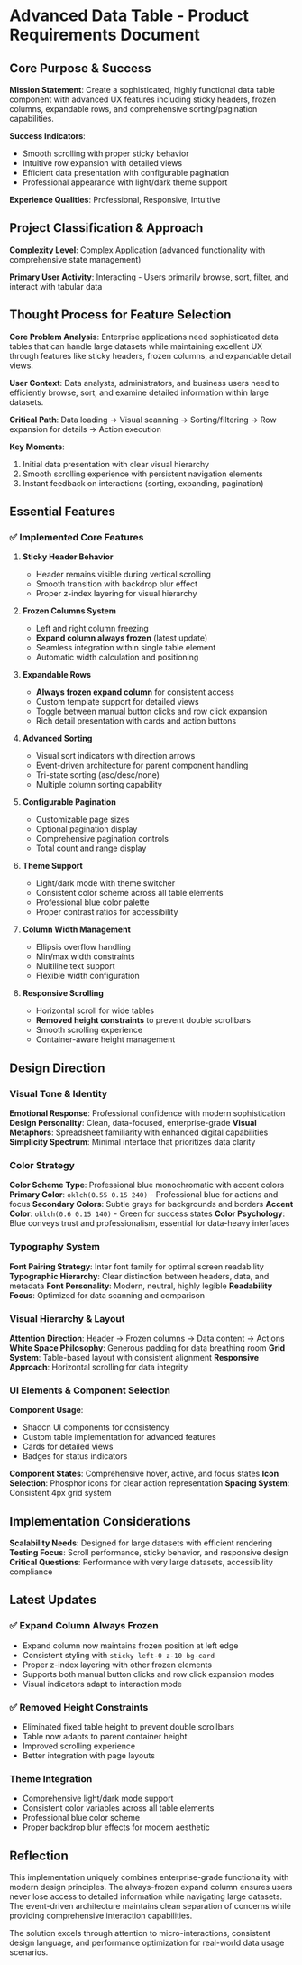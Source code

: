 # Advanced Data Table - Product Requirements Document

## Core Purpose & Success

**Mission Statement**: Create a sophisticated, highly functional data table component with advanced UX features including sticky headers, frozen columns, expandable rows, and comprehensive sorting/pagination capabilities.

**Success Indicators**: 
- Smooth scrolling with proper sticky behavior
- Intuitive row expansion with detailed views
- Efficient data presentation with configurable pagination
- Professional appearance with light/dark theme support

**Experience Qualities**: Professional, Responsive, Intuitive

## Project Classification & Approach

**Complexity Level**: Complex Application (advanced functionality with comprehensive state management)

**Primary User Activity**: Interacting - Users primarily browse, sort, filter, and interact with tabular data

## Thought Process for Feature Selection

**Core Problem Analysis**: Enterprise applications need sophisticated data tables that can handle large datasets while maintaining excellent UX through features like sticky headers, frozen columns, and expandable detail views.

**User Context**: Data analysts, administrators, and business users need to efficiently browse, sort, and examine detailed information within large datasets.

**Critical Path**: Data loading → Visual scanning → Sorting/filtering → Row expansion for details → Action execution

**Key Moments**: 
1. Initial data presentation with clear visual hierarchy
2. Smooth scrolling experience with persistent navigation elements
3. Instant feedback on interactions (sorting, expanding, pagination)

## Essential Features

### ✅ Implemented Core Features

1. **Sticky Header Behavior**
   - Header remains visible during vertical scrolling
   - Smooth transition with backdrop blur effect
   - Proper z-index layering for visual hierarchy

2. **Frozen Columns System**
   - Left and right column freezing
   - **Expand column always frozen** (latest update)
   - Seamless integration within single table element
   - Automatic width calculation and positioning

3. **Expandable Rows**
   - **Always frozen expand column** for consistent access
   - Custom template support for detailed views
   - Toggle between manual button clicks and row click expansion
   - Rich detail presentation with cards and action buttons

4. **Advanced Sorting**
   - Visual sort indicators with direction arrows
   - Event-driven architecture for parent component handling
   - Tri-state sorting (asc/desc/none)
   - Multiple column sorting capability

5. **Configurable Pagination**
   - Customizable page sizes
   - Optional pagination display
   - Comprehensive pagination controls
   - Total count and range display

6. **Theme Support**
   - Light/dark mode with theme switcher
   - Consistent color scheme across all table elements
   - Professional blue color palette
   - Proper contrast ratios for accessibility

7. **Column Width Management**
   - Ellipsis overflow handling
   - Min/max width constraints
   - Multiline text support
   - Flexible width configuration

8. **Responsive Scrolling**
   - Horizontal scroll for wide tables
   - **Removed height constraints** to prevent double scrollbars
   - Smooth scrolling experience
   - Container-aware height management

## Design Direction

### Visual Tone & Identity

**Emotional Response**: Professional confidence with modern sophistication
**Design Personality**: Clean, data-focused, enterprise-grade
**Visual Metaphors**: Spreadsheet familiarity with enhanced digital capabilities
**Simplicity Spectrum**: Minimal interface that prioritizes data clarity

### Color Strategy

**Color Scheme Type**: Professional blue monochromatic with accent colors
**Primary Color**: `oklch(0.55 0.15 240)` - Professional blue for actions and focus
**Secondary Colors**: Subtle grays for backgrounds and borders
**Accent Color**: `oklch(0.6 0.15 140)` - Green for success states
**Color Psychology**: Blue conveys trust and professionalism, essential for data-heavy interfaces

### Typography System

**Font Pairing Strategy**: Inter font family for optimal screen readability
**Typographic Hierarchy**: Clear distinction between headers, data, and metadata
**Font Personality**: Modern, neutral, highly legible
**Readability Focus**: Optimized for data scanning and comparison

### Visual Hierarchy & Layout

**Attention Direction**: Header → Frozen columns → Data content → Actions
**White Space Philosophy**: Generous padding for data breathing room
**Grid System**: Table-based layout with consistent alignment
**Responsive Approach**: Horizontal scrolling for data integrity

### UI Elements & Component Selection

**Component Usage**: 
- Shadcn UI components for consistency
- Custom table implementation for advanced features
- Cards for detailed views
- Badges for status indicators

**Component States**: Comprehensive hover, active, and focus states
**Icon Selection**: Phosphor icons for clear action representation
**Spacing System**: Consistent 4px grid system

## Implementation Considerations

**Scalability Needs**: Designed for large datasets with efficient rendering
**Testing Focus**: Scroll performance, sticky behavior, and responsive design
**Critical Questions**: Performance with very large datasets, accessibility compliance

## Latest Updates

### ✅ Expand Column Always Frozen
- Expand column now maintains frozen position at left edge
- Consistent styling with `sticky left-0 z-10 bg-card`
- Proper z-index layering with other frozen elements
- Supports both manual button clicks and row click expansion modes
- Visual indicators adapt to interaction mode

### ✅ Removed Height Constraints
- Eliminated fixed table height to prevent double scrollbars
- Table now adapts to parent container height
- Improved scrolling experience
- Better integration with page layouts

### Theme Integration
- Comprehensive light/dark mode support
- Consistent color variables across all table elements
- Professional blue color scheme
- Proper backdrop blur effects for modern aesthetic

## Reflection

This implementation uniquely combines enterprise-grade functionality with modern design principles. The always-frozen expand column ensures users never lose access to detailed information while navigating large datasets. The event-driven architecture maintains clean separation of concerns while providing comprehensive interaction capabilities.

The solution excels through attention to micro-interactions, consistent design language, and performance optimization for real-world data usage scenarios.